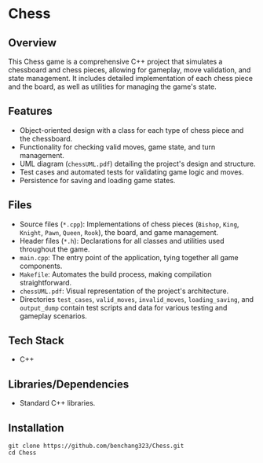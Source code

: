 # Chess

## Overview
This Chess game is a comprehensive C++ project that simulates a chessboard and chess pieces, allowing for gameplay, move validation, and state management. It includes detailed implementation of each chess piece and the board, as well as utilities for managing the game's state.

## Features
- Object-oriented design with a class for each type of chess piece and the chessboard.
- Functionality for checking valid moves, game state, and turn management.
- UML diagram (`chessUML.pdf`) detailing the project's design and structure.
- Test cases and automated tests for validating game logic and moves.
- Persistence for saving and loading game states.

## Files
- Source files (`*.cpp`): Implementations of chess pieces (`Bishop`, `King`, `Knight`, `Pawn`, `Queen`, `Rook`), the board, and game management.
- Header files (`*.h`): Declarations for all classes and utilities used throughout the game.
- `main.cpp`: The entry point of the application, tying together all game components.
- `Makefile`: Automates the build process, making compilation straightforward.
- `chessUML.pdf`: Visual representation of the project's architecture.
- Directories `test_cases`, `valid_moves`, `invalid_moves`, `loading_saving`, and `output_dump` contain test scripts and data for various testing and gameplay scenarios.

## Tech Stack
- C++

## Libraries/Dependencies
- Standard C++ libraries.

## Installation
```
git clone https://github.com/benchang323/Chess.git
cd Chess
```

